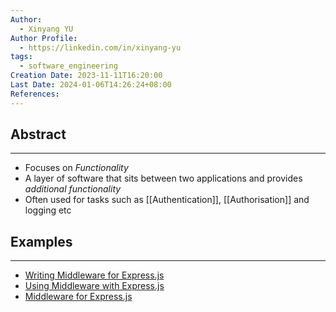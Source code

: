 ```yaml
---
Author:
  - Xinyang YU
Author Profile:
  - https://linkedin.com/in/xinyang-yu
tags:
  - software_engineering
Creation Date: 2023-11-11T16:20:00
Last Date: 2024-01-06T14:26:24+08:00
References: 
---
```

## Abstract
---
- Focuses on *Functionality*
- A layer of software that sits between two applications and provides *additional functionality* 
- Often used for tasks such as [[Authentication]], [[Authorisation]] and logging etc

## Examples
---
- [Writing Middleware for Express.js](https://expressjs.com/en/guide/writing-middleware.html)
- [Using Middleware with Express.js](https://expressjs.com/en/guide/using-middleware.html)
- [Middleware for Express.js](https://expressjs.com/en/resources/middleware.html)